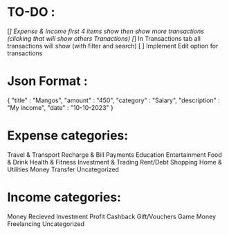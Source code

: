 
# TO-DO :
[*] Expense & Income first 4 items show then show more transactions (clicking that will show others Tranactions)
[*] In Transactions tab all transactions will show (with filter and search)
[ ] Implement Edit option for transactions



# Json Format :
{
    "title" : "Mangos",
    "amount" : "450",
    "category" : "Salary",
    "description" : "My income",
    "date" : "10-10-2023"
}

# Expense categories:
Travel & Transport
Recharge & Bill Payments
Education
Entertainment
Food & Drink
Health & Fitness
Investment & Trading
Rent/Debt
Shopping
Home & Utilities
Money Transfer
Uncategorized

# Income categories:
Money Recieved
Investment Profit
Cashback
Gift/Vouchers
Game Money
Freelancing
Uncategorized